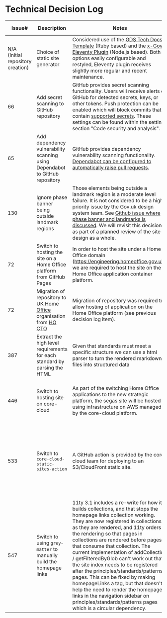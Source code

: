 # Technical Decision Log

| Issue#                            | Description                                                                                                                         | Notes                                                                                                                                                                                                                                                                                                                                                                                                                                                                                                                                                                                                                                                                                    | Decision                                                                                                                                                                                                                                                                                                                                                                                                                                           | Decision Date | Further Information             |
|-----------------------------------|-------------------------------------------------------------------------------------------------------------------------------------|------------------------------------------------------------------------------------------------------------------------------------------------------------------------------------------------------------------------------------------------------------------------------------------------------------------------------------------------------------------------------------------------------------------------------------------------------------------------------------------------------------------------------------------------------------------------------------------------------------------------------------------------------------------------------------------|----------------------------------------------------------------------------------------------------------------------------------------------------------------------------------------------------------------------------------------------------------------------------------------------------------------------------------------------------------------------------------------------------------------------------------------------------|---------------|---------------------------------|
| N/A (Initial repository creation) | Choice of static site generator                                                                                                     | Considered use of the [GDS Tech Docs Template](https://github.com/alphagov/tech-docs-template) (Ruby based) and the [x-Gov Eleventy Plugin](https://github.com/x-govuk/govuk-eleventy-plugin) (Node.js based). Both options easily configurable and restyled, Eleventy plugin receives slightly more regular and recent maintenance.                                                                                                                                                                                                                                                                                                                                                     | Use the x-Gov Eleventy Plugin for creation of this site, due to better in house familiarity with Node.js and better record of plugin maintenance.                                                                                                                                                                                                                                                                                                  | 2022-05-17    | None                            |
| 66                                | Add secret scanning to GitHub repository                                                                                            | GitHub provides secret scanning functionality. Users will receive alerts on GitHub for detected secrets, keys, or other tokens. Push protection can be enabled which will block commits that contain [supported secrets](https://docs.github.com/en/code-security/secret-scanning/secret-scanning-patterns#supported-secrets). These settings can be found within the settings section "Code security and analysis".                                                                                                                                                                                                                                                                     | Enable "Secret scanning" with "Push protection" within repository settings. Organisation administrators, repository administrators and teams with the security manager role will receive alerts when scan detects a secret.                                                                                                                                                                                                                        | 2023-06-01    | None                            |
| 65                                | Add dependency vulnerability scanning using Dependabot to GitHub repository                                                         | GitHub provides dependency vulnerability scanning functionality. [Dependabot can be configured to automatically raise pull requests](https://docs.github.com/en/enterprise-cloud@latest/code-security/dependabot/dependabot-version-updates/configuring-dependabot-version-updates).                                                                                                                                                                                                                                                                                                                                                                                                     | Dependabot configured to scan npm dependencies daily and github-actions dependencies weekly. These differ due to anticipated update cadence.                                                                                                                                                                                                                                                                                                       | 2023-06-02    | None                            |
| 130                               | Ignore phase banner being outside landmark regions                                                                                  | Those elements being outside a landmark region is a moderate level failure. It is not considered to be a high priority issue by the Gov.uk design system team. See [Github issue where phase banner and landmarks is discussed](https://github.com/alphagov/govuk-frontend/issues/1604). We will revisit this decision as part of a planned review of the site design as a whole.                                                                                                                                                                                                                                                                                                        | Axe-core has been configured to ignore elements with a `data-axe-exclude` attribute. This has been added to the phase banner and breadcrumbs.                                                                                                                                                                                                                                                                                                      | 2023-06-16    | None                            |
| 72                                | Switch to hosting the site on a Home Office platform from GitHub Pages                                                              | In order to host the site under a Home Office domain (https://engineering.homeoffice.gov.uk), we are required to host the site on the Home Office application container platform.                                                                                                                                                                                                                                                                                                                                                                                                                                                                                                        | Deployment actions updated to deploy to Home Office platform.                                                                                                                                                                                                                                                                                                                                                                                      | 2023-06-13    | Superseded by decision log 446  |  
| 72                                | Migration of repository to [UK Home Office](https://github.com/UKHomeOffice) organisation from [HO CTO](https://github.com/HO-CTO/) | Migration of repository was required to allow hosting of application on the Home Office platform (see previous decision log item).                                                                                                                                                                                                                                                                                                                                                                                                                                                                                                                                                       | Migration of repository to  [UK Home Office](https://github.com/UKHomeOffice/engineering-guidance-and-standards). The [previous repository location](https://github.com/HO-CTO/engineering-guidance-and-standards) has been updated to provide a redirection to the new location.                                                                                                                                                                  | 2023-06-13    | None                            | 
 | 387                               | Extract the high level requirements for each standard by parsing the HTML                                                           | Given that standards must meet a specific structure we can use a html parser to turn the rendered markdown files into structured data                                                                                                                                                                                                                                                                                                                                                                                                                                                                                                                                                    | Use [parse5](https://parse5.js.org/) to extract structured data from standards documents                                                                                                                                                                                                                                                                                                                                                           | 2024-03-01    | None                            |
| 446                               | Switch to hosting site on core-cloud                                                                                                | As part of the switching Home Office applications to the new strategic platform, the segas site will be hosted using infrastructure on AWS managed by the core-cloud platform.                                                                                                                                                                                                                                                                                                                                                                                                                                                                                                           | The site will use a GitHub action and an AWS role linked to the repository to sync the site to an S3 bucket provided by the core-cloud platform. The platform will handle serving the site's files from the provided bucket using a CloudFront distribution.                                                                                                                                                                                       | 2024-08-16    | This supersedes decision log 72 |
| 533                               | Switch to `core-cloud-static-sites-action`                                                                                          | A GitHub action is provided by the core-cloud team for deploying to an S3/CloudFront static site.                                                                                                                                                                                                                                                                                                                                                                                                                                                                                                                                                                                        | This replaces using the `aws-actions/configure-aws-credentials` action to obtain AWS credentials, and using the aws-cli to synchronise the bucket that was setup in #446. Additionally there is now a staging site available at [https://development-segas.staticsite.core.homeoffice.gov.uk/](https://development-segas.staticsite.core.homeoffice.gov.uk/), and any branch prefixed `staging/` will be deployed to that site by a GitHub action. | 2025-04-04    | This amends decision log 446    |
| 547                               | Switch to using `grey-matter` to manually build the homepage links                                                                  | 11ty 3.1 includes a re-write for how it builds collections, and that stops the homepage links collection working. They are now registered in collections as they are rendered, and 11ty orders the rendering so that pages in collections are rendered before pages that consume that collection. The current implementation of addCollection / getFilteredByGlob can't work out that the site index needs to be registered after the principles/standards/patterns pages. This can be fixed by making homepageLinks a tag, but that doesn't help the need to render the homepage links in the navigation sidebar on principles/standards/patterns pages which is a circular dependency. | Manually build the homepage links collection in a data file, using `grey-matter` to parse the front-matter as that what is used by 11ty.                                                                                                                                                                                                                                                                                                           |               |
